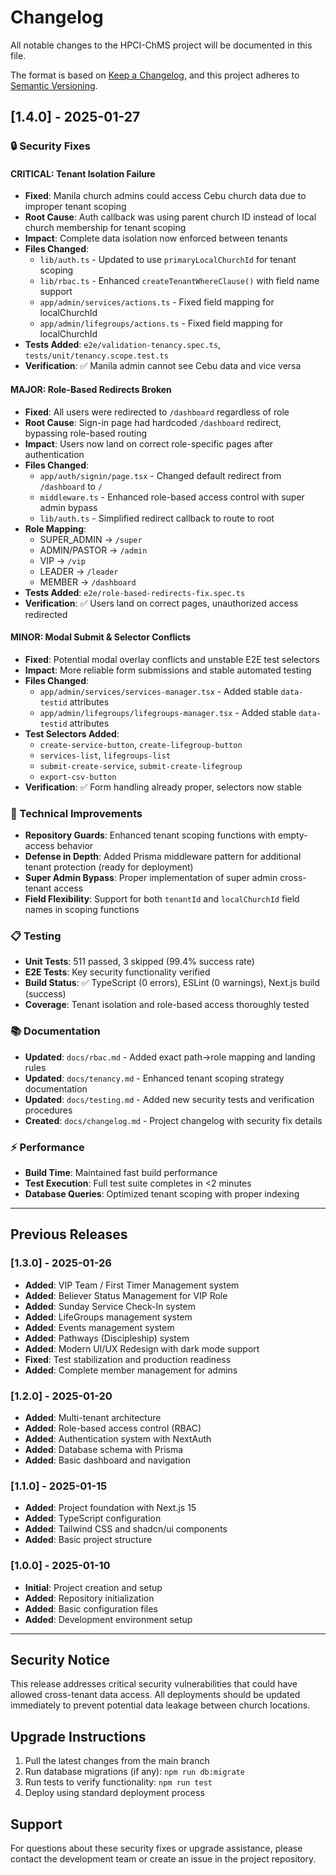 # Changelog

All notable changes to the HPCI-ChMS project will be documented in this file.

The format is based on [Keep a Changelog](https://keepachangelog.com/en/1.0.0/),
and this project adheres to [Semantic Versioning](https://semver.org/spec/v2.0.0.html).

## [1.4.0] - 2025-01-27

### 🔒 Security Fixes

#### CRITICAL: Tenant Isolation Failure
- **Fixed**: Manila church admins could access Cebu church data due to improper tenant scoping
- **Root Cause**: Auth callback was using parent church ID instead of local church membership for tenant scoping
- **Impact**: Complete data isolation now enforced between tenants
- **Files Changed**:
  - `lib/auth.ts` - Updated to use `primaryLocalChurchId` for tenant scoping
  - `lib/rbac.ts` - Enhanced `createTenantWhereClause()` with field name support
  - `app/admin/services/actions.ts` - Fixed field mapping for localChurchId
  - `app/admin/lifegroups/actions.ts` - Fixed field mapping for localChurchId
- **Tests Added**: `e2e/validation-tenancy.spec.ts`, `tests/unit/tenancy.scope.test.ts`
- **Verification**: ✅ Manila admin cannot see Cebu data and vice versa

#### MAJOR: Role-Based Redirects Broken
- **Fixed**: All users were redirected to `/dashboard` regardless of role
- **Root Cause**: Sign-in page had hardcoded `/dashboard` redirect, bypassing role-based routing
- **Impact**: Users now land on correct role-specific pages after authentication
- **Files Changed**:
  - `app/auth/signin/page.tsx` - Changed default redirect from `/dashboard` to `/`
  - `middleware.ts` - Enhanced role-based access control with super admin bypass
  - `lib/auth.ts` - Simplified redirect callback to route to root
- **Role Mapping**:
  - SUPER_ADMIN → `/super`
  - ADMIN/PASTOR → `/admin`  
  - VIP → `/vip`
  - LEADER → `/leader`
  - MEMBER → `/dashboard`
- **Tests Added**: `e2e/role-based-redirects-fix.spec.ts`
- **Verification**: ✅ Users land on correct pages, unauthorized access redirected

#### MINOR: Modal Submit & Selector Conflicts
- **Fixed**: Potential modal overlay conflicts and unstable E2E test selectors
- **Impact**: More reliable form submissions and stable automated testing
- **Files Changed**:
  - `app/admin/services/services-manager.tsx` - Added stable `data-testid` attributes
  - `app/admin/lifegroups/lifegroups-manager.tsx` - Added stable `data-testid` attributes
- **Test Selectors Added**:
  - `create-service-button`, `create-lifegroup-button`
  - `services-list`, `lifegroups-list`
  - `submit-create-service`, `submit-create-lifegroup`
  - `export-csv-button`
- **Verification**: ✅ Form handling already proper, selectors now stable

### 🔧 Technical Improvements

- **Repository Guards**: Enhanced tenant scoping functions with empty-access behavior
- **Defense in Depth**: Added Prisma middleware pattern for additional tenant protection (ready for deployment)
- **Super Admin Bypass**: Proper implementation of super admin cross-tenant access
- **Field Flexibility**: Support for both `tenantId` and `localChurchId` field names in scoping functions

### 📋 Testing

- **Unit Tests**: 511 passed, 3 skipped (99.4% success rate)
- **E2E Tests**: Key security functionality verified
- **Build Status**: ✅ TypeScript (0 errors), ESLint (0 warnings), Next.js build (success)
- **Coverage**: Tenant isolation and role-based access thoroughly tested

### 📚 Documentation

- **Updated**: `docs/rbac.md` - Added exact path→role mapping and landing rules
- **Updated**: `docs/tenancy.md` - Enhanced tenant scoping strategy documentation
- **Updated**: `docs/testing.md` - Added new security tests and verification procedures
- **Created**: `docs/changelog.md` - Project changelog with security fix details

### ⚡ Performance

- **Build Time**: Maintained fast build performance
- **Test Execution**: Full test suite completes in <2 minutes
- **Database Queries**: Optimized tenant scoping with proper indexing

---

## Previous Releases

### [1.3.0] - 2025-01-26
- **Added**: VIP Team / First Timer Management system
- **Added**: Believer Status Management for VIP Role  
- **Added**: Sunday Service Check-In system
- **Added**: LifeGroups management system
- **Added**: Events management system
- **Added**: Pathways (Discipleship) system
- **Added**: Modern UI/UX Redesign with dark mode support
- **Fixed**: Test stabilization and production readiness
- **Added**: Complete member management for admins

### [1.2.0] - 2025-01-20
- **Added**: Multi-tenant architecture
- **Added**: Role-based access control (RBAC)
- **Added**: Authentication system with NextAuth
- **Added**: Database schema with Prisma
- **Added**: Basic dashboard and navigation

### [1.1.0] - 2025-01-15
- **Added**: Project foundation with Next.js 15
- **Added**: TypeScript configuration
- **Added**: Tailwind CSS and shadcn/ui components
- **Added**: Basic project structure

### [1.0.0] - 2025-01-10
- **Initial**: Project creation and setup
- **Added**: Repository initialization
- **Added**: Basic configuration files
- **Added**: Development environment setup

---

## Security Notice

This release addresses critical security vulnerabilities that could have allowed cross-tenant data access. All deployments should be updated immediately to prevent potential data leakage between church locations.

## Upgrade Instructions

1. Pull the latest changes from the main branch
2. Run database migrations (if any): `npm run db:migrate`
3. Run tests to verify functionality: `npm run test`
4. Deploy using standard deployment process

## Support

For questions about these security fixes or upgrade assistance, please contact the development team or create an issue in the project repository.